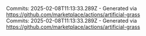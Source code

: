Commits: 2025-02-08T11:13:33.289Z - Generated via https://github.com/marketplace/actions/artificial-grass
<br>
Commits: 2025-02-08T11:13:33.289Z - Generated via https://github.com/marketplace/actions/artificial-grass
<br>
